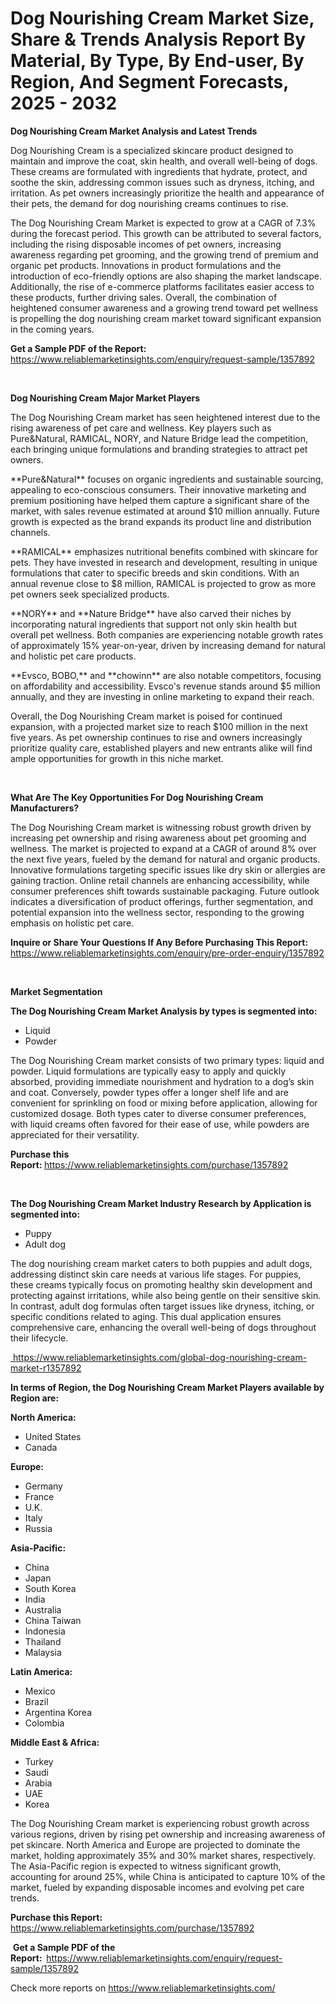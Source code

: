 <p><h1>Dog Nourishing Cream Market Size, Share & Trends Analysis Report By Material, By Type, By End-user, By Region, And Segment Forecasts, 2025 - 2032</h1></p><p><strong>Dog Nourishing Cream Market Analysis and Latest Trends</strong></p>
<p><p>Dog Nourishing Cream is a specialized skincare product designed to maintain and improve the coat, skin health, and overall well-being of dogs. These creams are formulated with ingredients that hydrate, protect, and soothe the skin, addressing common issues such as dryness, itching, and irritation. As pet owners increasingly prioritize the health and appearance of their pets, the demand for dog nourishing creams continues to rise.</p><p>The Dog Nourishing Cream Market is expected to grow at a CAGR of 7.3% during the forecast period. This growth can be attributed to several factors, including the rising disposable incomes of pet owners, increasing awareness regarding pet grooming, and the growing trend of premium and organic pet products. Innovations in product formulations and the introduction of eco-friendly options are also shaping the market landscape. Additionally, the rise of e-commerce platforms facilitates easier access to these products, further driving sales. Overall, the combination of heightened consumer awareness and a growing trend toward pet wellness is propelling the dog nourishing cream market toward significant expansion in the coming years.</p></p>
<p><strong>Get a Sample PDF of the Report:&nbsp;</strong> <a href="https://www.reliablemarketinsights.com/enquiry/request-sample/1357892?utm_campaign=2013&utm_medium=2&utm_source=Github&utm_content=ia&utm_term=09022025&utm_id=dog-nourishing-cream">https://www.reliablemarketinsights.com/enquiry/request-sample/1357892</a></p>
<p>&nbsp;</p>
<p><strong>Dog Nourishing Cream Major Market Players</strong></p>
<p><p>The Dog Nourishing Cream market has seen heightened interest due to the rising awareness of pet care and wellness. Key players such as Pure&Natural, RAMICAL, NORY, and Nature Bridge lead the competition, each bringing unique formulations and branding strategies to attract pet owners.</p><p>**Pure&Natural** focuses on organic ingredients and sustainable sourcing, appealing to eco-conscious consumers. Their innovative marketing and premium positioning have helped them capture a significant share of the market, with sales revenue estimated at around $10 million annually. Future growth is expected as the brand expands its product line and distribution channels.</p><p>**RAMICAL** emphasizes nutritional benefits combined with skincare for pets. They have invested in research and development, resulting in unique formulations that cater to specific breeds and skin conditions. With an annual revenue close to $8 million, RAMICAL is projected to grow as more pet owners seek specialized products.</p><p>**NORY** and **Nature Bridge** have also carved their niches by incorporating natural ingredients that support not only skin health but overall pet wellness. Both companies are experiencing notable growth rates of approximately 15% year-on-year, driven by increasing demand for natural and holistic pet care products.</p><p>**Evsco, BOBO,** and **chowinn** are also notable competitors, focusing on affordability and accessibility. Evsco's revenue stands around $5 million annually, and they are investing in online marketing to expand their reach.</p><p>Overall, the Dog Nourishing Cream market is poised for continued expansion, with a projected market size to reach $100 million in the next five years. As pet ownership continues to rise and owners increasingly prioritize quality care, established players and new entrants alike will find ample opportunities for growth in this niche market.</p></p>
<p>&nbsp;</p>
<p><strong>What Are The Key Opportunities For Dog Nourishing Cream Manufacturers?</strong></p>
<p><p>The Dog Nourishing Cream market is witnessing robust growth driven by increasing pet ownership and rising awareness about pet grooming and wellness. The market is projected to expand at a CAGR of around 8% over the next five years, fueled by the demand for natural and organic products. Innovative formulations targeting specific issues like dry skin or allergies are gaining traction. Online retail channels are enhancing accessibility, while consumer preferences shift towards sustainable packaging. Future outlook indicates a diversification of product offerings, further segmentation, and potential expansion into the wellness sector, responding to the growing emphasis on holistic pet care.</p></p>
<p><strong>Inquire or Share Your Questions If Any Before Purchasing This Report:</strong> <a href="https://www.reliablemarketinsights.com/enquiry/pre-order-enquiry/1357892?utm_campaign=2013&utm_medium=2&utm_source=Github&utm_content=ia&utm_term=09022025&utm_id=dog-nourishing-cream">https://www.reliablemarketinsights.com/enquiry/pre-order-enquiry/1357892</a></p>
<p>&nbsp;</p>
<p><strong>Market Segmentation</strong></p>
<p><strong>The Dog Nourishing Cream Market Analysis by types is segmented into:</strong></p>
<p><ul><li>Liquid</li><li>Powder</li></ul></p>
<p><p>The Dog Nourishing Cream market consists of two primary types: liquid and powder. Liquid formulations are typically easy to apply and quickly absorbed, providing immediate nourishment and hydration to a dog’s skin and coat. Conversely, powder types offer a longer shelf life and are convenient for sprinkling on food or mixing before application, allowing for customized dosage. Both types cater to diverse consumer preferences, with liquid creams often favored for their ease of use, while powders are appreciated for their versatility.</p></p>
<p><strong>Purchase this Report:&nbsp;</strong><a href="https://www.reliablemarketinsights.com/purchase/1357892?utm_campaign=2013&utm_medium=2&utm_source=Github&utm_content=ia&utm_term=09022025&utm_id=dog-nourishing-cream">https://www.reliablemarketinsights.com/purchase/1357892</a></p>
<p>&nbsp;</p>
<p><strong>The Dog Nourishing Cream Market Industry Research by Application is segmented into:</strong></p>
<p><ul><li>Puppy</li><li>Adult dog</li></ul></p>
<p><p>The dog nourishing cream market caters to both puppies and adult dogs, addressing distinct skin care needs at various life stages. For puppies, these creams typically focus on promoting healthy skin development and protecting against irritations, while also being gentle on their sensitive skin. In contrast, adult dog formulas often target issues like dryness, itching, or specific conditions related to aging. This dual application ensures comprehensive care, enhancing the overall well-being of dogs throughout their lifecycle.</p></p>
<p><a href="https://www.reliablemarketinsights.com/global-dog-nourishing-cream-market-r1357892?utm_campaign=2013&utm_medium=2&utm_source=Github&utm_content=ia&utm_term=09022025&utm_id=dog-nourishing-cream">&nbsp;https://www.reliablemarketinsights.com/global-dog-nourishing-cream-market-r1357892</a></p>
<p><strong>In terms of Region, the Dog Nourishing Cream Market Players available by Region are:</strong></p>
<p>
    <p> <strong> North America: </strong>
        <ul>
            <li>United States</li>
            <li>Canada</li>
        </ul>
        </p> 
    <p> <strong> Europe: </strong>
        <ul>
            <li>Germany</li>
            <li>France</li>
            <li>U.K.</li>
            <li>Italy</li>
            <li>Russia</li>
        </ul>
        </p> 
    <p> <strong> Asia-Pacific: </strong>
        <ul>
            <li>China</li>
            <li>Japan</li>
            <li>South Korea</li>
            <li>India</li>
            <li>Australia</li>
            <li>China Taiwan</li>
            <li>Indonesia</li>
            <li>Thailand</li>
            <li>Malaysia</li>
        </ul>
        </p> 
    <p> <strong> Latin America: </strong>
        <ul>
            <li>Mexico</li>
            <li>Brazil</li>
            <li>Argentina Korea</li>
            <li>Colombia</li>
        </ul>
        </p> 
    <p> <strong> Middle East & Africa: </strong>
        <ul>
            <li>Turkey</li>
            <li>Saudi</li>
            <li>Arabia</li>
            <li>UAE</li>
            <li>Korea</li>
        </ul>
    </p>
    </p>
<p><p>The Dog Nourishing Cream market is experiencing robust growth across various regions, driven by rising pet ownership and increasing awareness of pet skincare. North America and Europe are projected to dominate the market, holding approximately 35% and 30% market shares, respectively. The Asia-Pacific region is expected to witness significant growth, accounting for around 25%, while China is anticipated to capture 10% of the market, fueled by expanding disposable incomes and evolving pet care trends.</p></p>
<p><strong>Purchase this Report: </strong><a href="https://www.reliablemarketinsights.com/purchase/1357892?utm_campaign=2013&utm_medium=2&utm_source=Github&utm_content=ia&utm_term=09022025&utm_id=dog-nourishing-cream">https://www.reliablemarketinsights.com/purchase/1357892</a></p>
<p>&nbsp;<strong>Get a Sample PDF of the Report:&nbsp;&nbsp;</strong><a href="https://www.reliablemarketinsights.com/enquiry/request-sample/1357892?utm_campaign=2013&utm_medium=2&utm_source=Github&utm_content=ia&utm_term=09022025&utm_id=dog-nourishing-cream">https://www.reliablemarketinsights.com/enquiry/request-sample/1357892</a></p>
<p><strong></strong></p>
<p>Check more reports on <a href="https://www.reliablemarketinsights.com/?utm_campaign=2013&utm_medium=2&utm_source=Github&utm_content=ia&utm_term=09022025&utm_id=dog-nourishing-cream">https://www.reliablemarketinsights.com/</a></p>